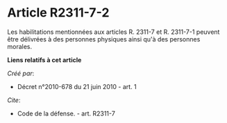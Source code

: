 # Article R2311-7-2

Les habilitations mentionnées aux articles R. 2311-7 et R. 2311-7-1 peuvent être délivrées à des personnes physiques ainsi
qu'à des personnes morales.

**Liens relatifs à cet article**

_Créé par_:

  - Décret n°2010-678 du 21 juin 2010 - art. 1

_Cite_:

  - Code de la défense. - art. R2311-7
